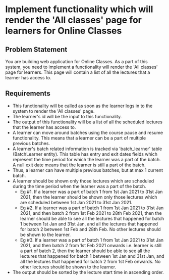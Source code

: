 # Implement functionality which will render the 'All classes' page for learners for Online Classes

## Problem Statement

You are building web application for Online Classes. As a part of this system, you need to implement a functionality will render the 'All classes' page for learners. This page will contain a list of all the lectures that a learner has access to.

## Requirements

* This functionality will be called as soon as the learner logs in to the system to render the 'All classes' page.
* The learner's id will be the input to this functionality.
* The output of this functionality will be a list of all the scheduled lectures that the learner has access to.
* A learner can move around batches using the course pause and resume functionality. This means that a learner can be a part of multiple previous batches.
* A learner's batch related information is tracked via 'batch_learner' table (BatchLearner entity). This table has entry and exit dates fields which represent the time period for which the learner was a part of the batch. A null exit date means that the learner is still a part of the batch.
* Thus, a learner can have multiple previous batches, but at max 1 current batch.
* A learner should be shown only those lectures which are scheduled during the time period when the learner was a part of the batch. 
  * Eg #1. If a learner was a part of batch 1 from 1st Jan 2021 to 31st Jan 2021, then the learner should be shown only those lectures which are scheduled between 1st Jan 2021 to 31st Jan 2021.
  * Eg #2. If a learner was a part of batch 1 from 1st Jan 2021 to 31st Jan 2021, and then batch 2 from 1st Feb 2021 to 28th Feb 2021, then the learner should be able to see all the lectures that happened for batch 1 between 1st Jan and 31st Jan, and all the lectures that happened for batch 2 between 1st Feb and 28th Feb. No other lectures should be shown to the learner.
  * Eg #3. If a learner was a part of batch 1 from 1st Jan 2021 to 31st Jan 2021, and then batch 2 from 1st Feb 2021 onwards i.e. learner is still a part of batch 2, then the learner should be able to see all the lectures that happened for batch 1 between 1st Jan and 31st Jan, and all the lectures that happened for batch 2 from 1st Feb onwards. No other lectures should be shown to the learner.
* The output should be sorted by the lecture start time in ascending order.

